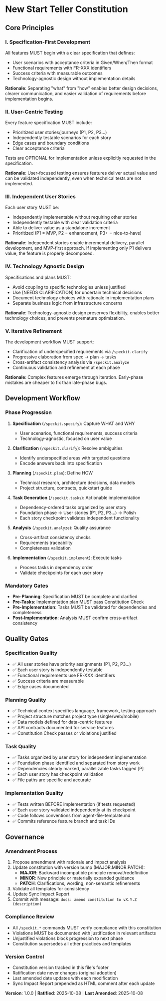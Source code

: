 <!--
========================================================================
SYNC IMPACT REPORT - Constitution Update
========================================================================
Version Change: INITIAL → 1.0.0
Change Type: Initial Constitution Creation
Date: 2025-10-08

Modified Principles:
- INITIAL: All principles created from template

Added Sections:
- I. Specification-First Development
- II. User-Centric Testing
- III. Independent User Stories
- IV. Technology Agnostic Design
- V. Iterative Refinement
- Development Workflow
- Quality Gates

Removed Sections:
- None (initial creation)

Template Consistency Status:
- ✅ .specify/templates/plan-template.md - Constitution Check section compatible
- ✅ .specify/templates/spec-template.md - User story structure aligns with Principle III
- ✅ .specify/templates/tasks-template.md - User story organization aligns with Principle III
- ✅ .specify/templates/checklist-template.md - No constitution-specific references
- ✅ .specify/templates/agent-file-template.md - No constitution-specific references

Follow-up TODOs:
- None - all placeholders filled

Notes:
- This is the initial constitution for the New Start Teller project
- Principles aligned with Specify framework best practices
- All templates reviewed for consistency
========================================================================
-->

# New Start Teller Constitution

## Core Principles

### I. Specification-First Development

All features MUST begin with a clear specification that defines:
- User scenarios with acceptance criteria in Given/When/Then format
- Functional requirements with FR-XXX identifiers
- Success criteria with measurable outcomes
- Technology-agnostic design without implementation details

**Rationale**: Separating "what" from "how" enables better design decisions, clearer communication, and easier validation of requirements before implementation begins.

### II. User-Centric Testing

Every feature specification MUST include:
- Prioritized user stories/journeys (P1, P2, P3...)
- Independently testable scenarios for each story
- Edge cases and boundary conditions
- Clear acceptance criteria

Tests are OPTIONAL for implementation unless explicitly requested in the specification.

**Rationale**: User-focused testing ensures features deliver actual value and can be validated independently, even when technical tests are not implemented.

### III. Independent User Stories

Each user story MUST be:
- Independently implementable without requiring other stories
- Independently testable with clear validation criteria
- Able to deliver value as a standalone increment
- Prioritized (P1 = MVP, P2 = enhancement, P3+ = nice-to-have)

**Rationale**: Independent stories enable incremental delivery, parallel development, and MVP-first approach. If implementing only P1 delivers value, the feature is properly decomposed.

### IV. Technology Agnostic Design

Specifications and plans MUST:
- Avoid coupling to specific technologies unless justified
- Use [NEEDS CLARIFICATION] for uncertain technical decisions
- Document technology choices with rationale in implementation plans
- Separate business logic from infrastructure concerns

**Rationale**: Technology-agnostic design preserves flexibility, enables better technology choices, and prevents premature optimization.

### V. Iterative Refinement

The development workflow MUST support:
- Clarification of underspecified requirements via `/speckit.clarify`
- Progressive elaboration from spec → plan → tasks
- Cross-artifact consistency analysis via `/speckit.analyze`
- Continuous validation and refinement at each phase

**Rationale**: Complex features emerge through iteration. Early-phase mistakes are cheaper to fix than late-phase bugs.

## Development Workflow

### Phase Progression

1. **Specification** (`/speckit.specify`): Capture WHAT and WHY
   - User scenarios, functional requirements, success criteria
   - Technology-agnostic, focused on user value

2. **Clarification** (`/speckit.clarify`): Resolve ambiguities
   - Identify underspecified areas with targeted questions
   - Encode answers back into specification

3. **Planning** (`/speckit.plan`): Define HOW
   - Technical research, architecture decisions, data models
   - Project structure, contracts, quickstart guide

4. **Task Generation** (`/speckit.tasks`): Actionable implementation
   - Dependency-ordered tasks organized by user story
   - Foundation phase → User stories (P1, P2, P3...) → Polish
   - Each story checkpoint validates independent functionality

5. **Analysis** (`/speckit.analyze`): Quality assurance
   - Cross-artifact consistency checks
   - Requirements traceability
   - Completeness validation

6. **Implementation** (`/speckit.implement`): Execute tasks
   - Process tasks in dependency order
   - Validate checkpoints for each user story

### Mandatory Gates

- **Pre-Planning**: Specification MUST be complete and clarified
- **Pre-Tasks**: Implementation plan MUST pass Constitution Check
- **Pre-Implementation**: Tasks MUST be validated for dependencies and completeness
- **Post-Implementation**: Analysis MUST confirm cross-artifact consistency

## Quality Gates

### Specification Quality

- ✅ All user stories have priority assignments (P1, P2, P3...)
- ✅ Each user story is independently testable
- ✅ Functional requirements use FR-XXX identifiers
- ✅ Success criteria are measurable
- ✅ Edge cases documented

### Planning Quality

- ✅ Technical context specifies language, framework, testing approach
- ✅ Project structure matches project type (single/web/mobile)
- ✅ Data models defined for data-centric features
- ✅ API contracts documented for service features
- ✅ Constitution Check passes or violations justified

### Task Quality

- ✅ Tasks organized by user story for independent implementation
- ✅ Foundation phase identified and separated from story work
- ✅ Dependencies clearly marked, parallelizable tasks tagged [P]
- ✅ Each user story has checkpoint validation
- ✅ File paths are specific and accurate

### Implementation Quality

- ✅ Tests written BEFORE implementation (if tests requested)
- ✅ Each user story validated independently at its checkpoint
- ✅ Code follows conventions from agent-file-template.md
- ✅ Commits reference feature branch and task IDs

## Governance

### Amendment Process

1. Propose amendment with rationale and impact analysis
2. Update constitution with version bump (MAJOR.MINOR.PATCH):
   - **MAJOR**: Backward incompatible principle removal/redefinition
   - **MINOR**: New principle or materially expanded guidance
   - **PATCH**: Clarifications, wording, non-semantic refinements
3. Validate all templates for consistency
4. Update Sync Impact Report
5. Commit with message: `docs: amend constitution to vX.Y.Z (description)`

### Compliance Review

- All `/speckit.*` commands MUST verify compliance with this constitution
- Violations MUST be documented with justification in relevant artifacts
- Unjustified violations block progression to next phase
- Constitution supersedes all other practices and templates

### Version Control

- Constitution version tracked in this file's footer
- Ratification date never changes (original adoption)
- Last amended date updates with each modification
- Sync Impact Report prepended as HTML comment after each update

**Version**: 1.0.0 | **Ratified**: 2025-10-08 | **Last Amended**: 2025-10-08
